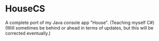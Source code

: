 # HouseCS
A complete port of my Java console app "House". (Teaching myself C#)
(Will sometimes be behind or ahead in terms of updates, but this will be corrected eventually.)
